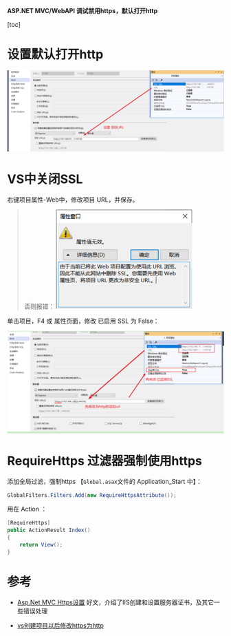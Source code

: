 **ASP.NET MVC/WebAPI 调试禁用https，默认打开http**

[toc]

# 设置默认打开http

![](img/20230430181235.png)

# VS中关闭SSL

右键项目属性-Web中，修改项目 URL，并保存。

> 否则报错：
> ![](img/20230430180313.png)

单击项目，F4 或 属性页面，修改 已启用 SSL 为 False：

![](img/20230430175851.png)


# RequireHttps 过滤器强制使用https

添加全局过滤，强制https 【`Global.asax`文件的 Application_Start 中】：

```C#
GlobalFilters.Filters.Add(new RequireHttpsAttribute());
```

用在 Action ：

```C# 
[RequireHttps]
public ActionResult Index()
{
    return View();
}
```

# 参考

- [Asp.Net MVC Https设置](https://www.cnblogs.com/yscit/p/10404926.html) 好文，介绍了IIS创建和设置服务器证书，及其它一些错误处理

- [vs创建项目以后修改https为http](https://www.cnblogs.com/fangxinliu/p/13535917.html)